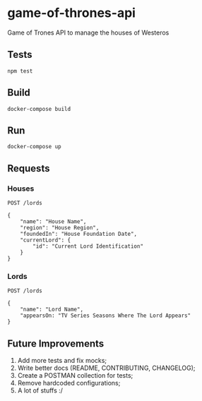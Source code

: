 # game-of-thrones-api
Game of Trones API to manage the houses of Westeros

## Tests

```
npm test
```

## Build

```
docker-compose build
```

## Run

```
docker-compose up
```

## Requests

### Houses

```
POST /lords

{
    "name": "House Name",
    "region": "House Region",
    "foundedIn": "House Foundation Date",
    "currentLord": {
        "id": "Current Lord Identification"
    }
}
```

### Lords

```
POST /lords

{
    "name": "Lord Name",
    "appearsOn: "TV Series Seasons Where The Lord Appears"
}
```

## Future Improvements

1. Add more tests and fix mocks;
1. Write better docs (README, CONTRIBUTING, CHANGELOG);
1. Create a POSTMAN collection for tests;
1. Remove hardcoded configurations;
1. A lot of stuffs :/